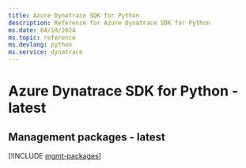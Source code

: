```yaml
---
title: Azure Dynatrace SDK for Python
description: Reference for Azure Dynatrace SDK for Python
ms.date: 04/10/2024
ms.topic: reference
ms.devlang: python
ms.service: dynatrace
---
```

# Azure Dynatrace SDK for Python - latest

## Management packages - latest
[!INCLUDE [mgmt-packages](dynatrace-mgmt-index.md)]